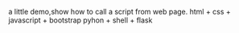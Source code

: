 a little demo,show how to call a script from web page.
html + css + javascript + bootstrap
pyhon + shell + flask

